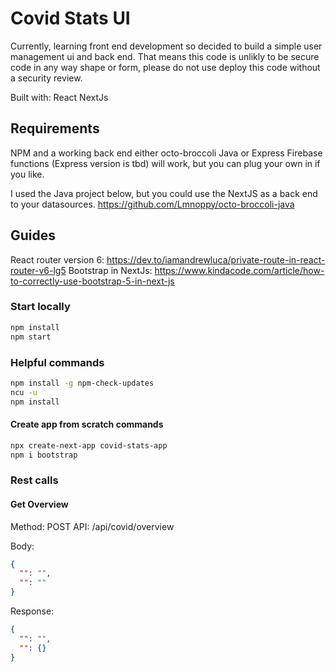 # Covid Stats UI
Currently, learning front end development so decided to build a simple user management ui and back end. That means this code is unlikly to be secure code in any way shape or form, please do not use deploy this code without a security review. 

Built with:
React
NextJs

## Requirements
NPM and a working back end either octo-broccoli Java or Express Firebase functions (Express version is tbd) will work, but you can plug your own in if you like.

I used the Java project below, but you could use the NextJS as a back end to your datasources. 
https://github.com/Lmnoppy/octo-broccoli-java

## Guides

React router version 6: https://dev.to/iamandrewluca/private-route-in-react-router-v6-lg5 
Bootstrap in NextJs: https://www.kindacode.com/article/how-to-correctly-use-bootstrap-5-in-next-js

### Start locally 

```bash
npm install
npm start
```

### Helpful commands 

```bash
npm install -g npm-check-updates
ncu -u
npm install

```

#### Create app from scratch commands

```bash
npx create-next-app covid-stats-app
npm i bootstrap
```

### Rest calls

#### Get Overview
Method: POST
API: /api/covid/overview

Body:

```json
{
  "": "", 
  "": ""
}
```

Response:

```json
{
  "": "",
  "": {}
}
```
